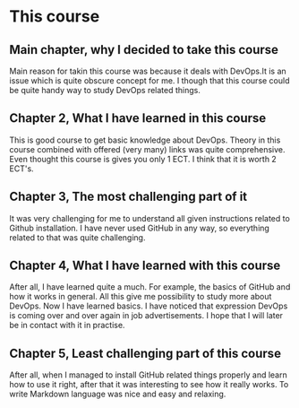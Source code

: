 # This course

## Main chapter, why I decided to take this course
Main reason for takin this course was because it deals with DevOps.It is an issue which is quite obscure concept for me. I though that this course could be quite handy way to study DevOps related things.


## Chapter 2, What I have learned in this course
This is good course to get basic knowledge about DevOps. Theory in this course combined with offered (very many) links was quite comprehensive. Even thought this course is gives you only 1 ECT. I think that it is worth 2 ECT's.


## Chapter 3, The most challenging part of it
It was very challenging for me to understand all given instructions related to Github installation. I have never used GitHub in any way, so everything related to that was quite challenging.


## Chapter 4, What I have learned with this course
After all, I have learned quite a much. For example, the basics of GitHub and how it works in general. All this give me possibility to study more about DevOps. Now I have learned basics. I have noticed that expression DevOps is coming over and over again in job advertisements. I hope that I will later be in contact with it in practise. 


## Chapter 5, Least challenging part of this course
After all, when I managed to install GitHub related things properly and learn how to use it right, after that it was interesting to see how it really works. To write Markdown language was nice and easy and relaxing.
